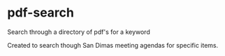 # pdf-search
Search through a directory of pdf's for a keyword

Created to search though San Dimas meeting agendas for specific items. 
